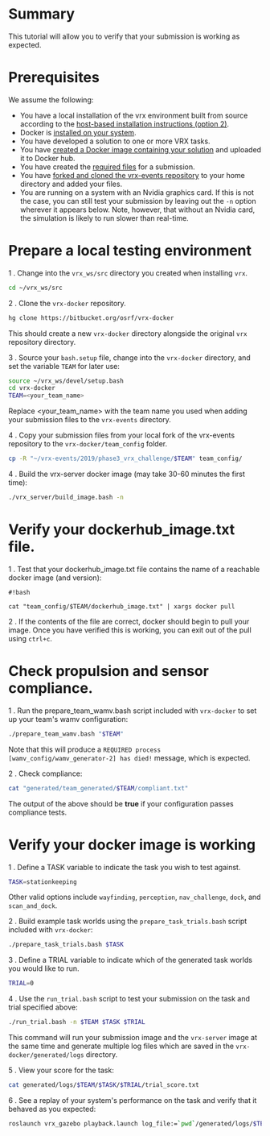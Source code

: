 # Summary
This tutorial will allow you to verify that your submission is working as expected.

# Prerequisites
We assume the following:

* You have a local installation of the vrx environment built from source according to the [host-based installation instructions (option 2)](https://bitbucket.org/osrf/vrx/wiki/tutorials/SystemSetupInstall).
* Docker is [installed on your system](https://docs.docker.com/install/linux/docker-ce/ubuntu/).
* You have developed a solution to one or more VRX tasks.
* You have [created a Docker image containing your solution](https://bitbucket.org/osrf/vrx/wiki/tutorials/Creating%20a%20Dockerhub%20image%20for%20submission) and uploaded it to Docker hub.
* You have created the [required files](https://bitbucket.org/osrf/vrx/wiki/events/19/vrx_challenge) for a submission.
* You have [forked and cloned the vrx-events repository](https://bitbucket.org/osrf/vrx/wiki/submission_process) to your home directory and added your files.
* You are running on a system with an Nvidia graphics card. If this is not the case, you can still test your submission by leaving out the `-n` option wherever it appears below. Note, however, that without an Nvidia card, the simulation is likely to run slower than real-time. 

# Prepare a local testing environment

1 . Change into the `vrx_ws/src` directory you created when installing `vrx`.

```bash
cd ~/vrx_ws/src
```

2 . Clone the `vrx-docker` repository.

```bash
hg clone https://bitbucket.org/osrf/vrx-docker
```

This should create a new `vrx-docker` directory alongside the original `vrx` repository directory.

3 . Source your `bash.setup` file, change into the `vrx-docker` directory, and set the variable `TEAM` for later use:
```bash
source ~/vrx_ws/devel/setup.bash
cd vrx-docker
TEAM=<your_team_name>
```
Replace <your_team_name> with the team name you used when adding your submission files to the `vrx-events` directory.

4 . Copy your submission files from your local fork of the vrx-events repository to the `vrx-docker/team_config` folder.

```bash
cp -R "~/vrx-events/2019/phase3_vrx_challenge/$TEAM" team_config/
```

4 . Build the vrx-server docker image (may take 30-60 minutes the first time):
```bash
./vrx_server/build_image.bash -n
```

# Verify your dockerhub_image.txt file.

1 . Test that your dockerhub_image.txt file contains the name of a reachable docker image (and version):

```
#!bash
    
cat "team_config/$TEAM/dockerhub_image.txt" | xargs docker pull
```

2 . If the contents of the file are correct, docker should begin to pull your image. Once you have verified this is working, you can exit out of the pull using `ctrl+c`.

# Check propulsion and sensor compliance.
1 . Run the prepare_team_wamv.bash script included with `vrx-docker` to set up your team's wamv configuration: 
```bash
./prepare_team_wamv.bash "$TEAM"
```
Note that this will produce a `REQUIRED process [wamv_config/wamv_generator-2] has died!` message, which is expected.

2 . Check compliance:
```bash
cat "generated/team_generated/$TEAM/compliant.txt"
```
The output of the above should be **true** if your configuration passes compliance tests.

# Verify your docker image is working
1 . Define a TASK variable to indicate the task you wish to test against. 
```bash
TASK=stationkeeping
```
Other valid options include `wayfinding`, `perception`, `nav_challenge`, `dock`, and `scan_and_dock`.

2 . Build example task worlds using the `prepare_task_trials.bash` script included with `vrx-docker`:
```bash
./prepare_task_trials.bash $TASK
```

3 . Define a TRIAL variable to indicate which of the generated task worlds you would like to run.
```bash
TRIAL=0
```

4 . Use the `run_trial.bash` script to test your submission on the task and trial specified above:
```bash
./run_trial.bash -n $TEAM $TASK $TRIAL
```
This command will run your submission image and the `vrx-server` image at the same time and generate multiple log files which are saved in the `vrx-docker/generated/logs` directory.

5 . View your score for the task:
```bash
cat generated/logs/$TEAM/$TASK/$TRIAL/trial_score.txt
```

6 . See a replay of your system's performance on the task and verify that it behaved as you expected:
```bash
roslaunch vrx_gazebo playback.launch log_file:=`pwd`/generated/logs/$TEAM/$TASK/$TRIAL/gazebo-server/state.log
```